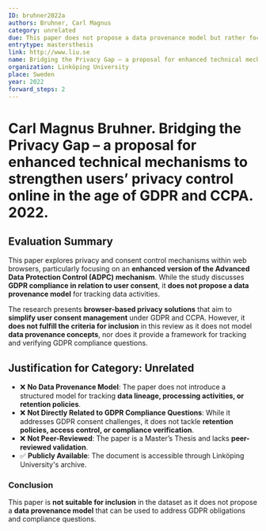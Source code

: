```yaml
---
ID: bruhner2022a
authors: Bruhner, Carl Magnus
category: unrelated
due: This paper does not propose a data provenance model but rather focuses on enhancing browser-based privacy control mechanisms for GDPR and CCPA compliance. It does not directly contribute to addressing compliance questions related to data provenance tracking.
entrytype: mastersthesis
link: http://www.liu.se
name: Bridging the Privacy Gap – a proposal for enhanced technical mechanisms to strengthen users’ privacy control online in the age of GDPR and CCPA
organization: Linköping University
place: Sweden
year: 2022
forward_steps: 2
---
```

# Carl Magnus Bruhner. Bridging the Privacy Gap – a proposal for enhanced technical mechanisms to strengthen users’ privacy control online in the age of GDPR and CCPA. 2022.

## Evaluation Summary

This paper explores privacy and consent control mechanisms within web browsers, particularly focusing on an **enhanced version of the Advanced Data Protection Control (ADPC) mechanism**. While the study discusses **GDPR compliance in relation to user consent**, it **does not propose a data provenance model** for tracking data activities.

The research presents **browser-based privacy solutions** that aim to **simplify user consent management** under GDPR and CCPA. However, it **does not fulfill the criteria for inclusion** in this review as it does not model **data provenance concepts**, nor does it provide a framework for tracking and verifying GDPR compliance questions.

## Justification for Category: Unrelated

- ❌ **No Data Provenance Model**: The paper does not introduce a structured model for tracking **data lineage, processing activities, or retention policies**.
- ❌ **Not Directly Related to GDPR Compliance Questions**: While it addresses GDPR consent challenges, it does not tackle **retention policies, access control, or compliance verification**.
- ❌ **Not Peer-Reviewed**: The paper is a Master’s Thesis and lacks **peer-reviewed validation**.
- ✅ **Publicly Available**: The document is accessible through Linköping University's archive.

### **Conclusion**
This paper is **not suitable for inclusion** in the dataset as it does not propose a **data provenance model** that can be used to address GDPR obligations and compliance questions.
